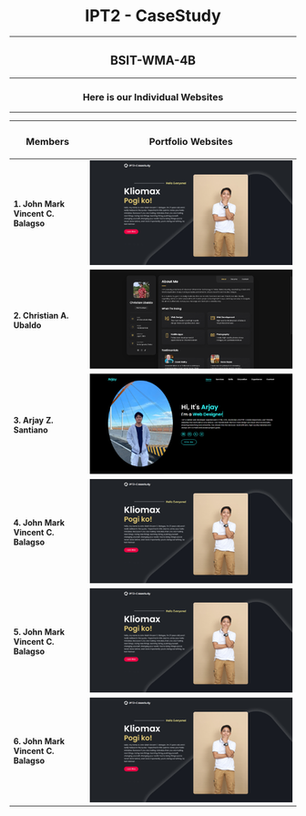 <h1 align="center"><b>IPT2 - CaseStudy</b></h1>

***

<h2 align="center"><b>BSIT-WMA-4B</b></h2>

---

<h3 align="center"><b>Here is our Individual Websites</b></h3>

***

| <h3 align="center"><b>Members</b></h3> | <h3 align="center"><b>Portfolio Websites</b></h3> |
|--------|-------|
| **1. John Mark Vincent C. Balagso** |![John Mark Vincent C. Balagso](Balagso.png)|
| **2. Christian A. Ubaldo** |![Christian A. Ubaldo](Ubaldo.png)|
| **3. Arjay Z. Santiano** |![Arjay Z. Santiano](Santiano.png)| 
| **4. John Mark Vincent C. Balagso** |![John Mark Vincent C. Balagso](Balagso.png)| 
| **5. John Mark Vincent C. Balagso** |![John Mark Vincent C. Balagso](Balagso.png)| 
| **6. John Mark Vincent C. Balagso** |![John Mark Vincent C. Balagso](Balagso.png)| 